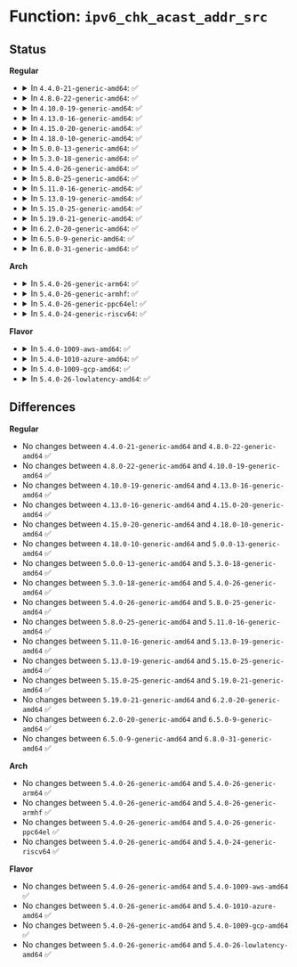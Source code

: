 # Function: <code>ipv6_chk_acast_addr_src</code>

## Status
<b>Regular</b>
<ul>
<li>
<details>
<summary>In <code>4.4.0-21-generic-amd64</code>: ✅</summary>

```c
bool ipv6_chk_acast_addr_src(struct net * net, struct net_device * dev, const struct in6_addr * addr)
```

```json
{
  "name": "ipv6_chk_acast_addr_src",
  "collision_type": "Unique Global",
  "inline_type": "No",
  "funcs": [
    {
      "addr": 18446744071586989072,
      "name": "ipv6_chk_acast_addr_src",
      "external": true,
      "loc": "net/ipv6/anycast.c:411",
      "file": "net/ipv6/anycast.c",
      "inline": "seen, unknown",
      "caller_inline": [],
      "caller_func": [
        "net/ipv6/icmp.c:icmp6_send",
        "net/ipv6/datagram.c:ip6_datagram_send_ctl"
      ]
    }
  ],
  "symbols": [
    {
      "addr": 18446744071586989072,
      "name": "ipv6_chk_acast_addr_src",
      "section": ".text",
      "bind": "STB_GLOBAL",
      "size": 60
    }
  ]
}
```
</details>
</li>
<li>
<details>
<summary>In <code>4.8.0-22-generic-amd64</code>: ✅</summary>

```c
bool ipv6_chk_acast_addr_src(struct net * net, struct net_device * dev, const struct in6_addr * addr)
```

```json
{
  "name": "ipv6_chk_acast_addr_src",
  "collision_type": "Unique Global",
  "inline_type": "No",
  "funcs": [
    {
      "addr": 18446744071587435712,
      "name": "ipv6_chk_acast_addr_src",
      "external": true,
      "loc": "net/ipv6/anycast.c:411",
      "file": "net/ipv6/anycast.c",
      "inline": "seen, unknown",
      "caller_inline": [],
      "caller_func": [
        "net/ipv6/icmp.c:icmp6_send",
        "net/ipv6/datagram.c:ip6_datagram_send_ctl"
      ]
    }
  ],
  "symbols": [
    {
      "addr": 18446744071587435712,
      "name": "ipv6_chk_acast_addr_src",
      "section": ".text",
      "bind": "STB_GLOBAL",
      "size": 63
    }
  ]
}
```
</details>
</li>
<li>
<details>
<summary>In <code>4.10.0-19-generic-amd64</code>: ✅</summary>

```c
bool ipv6_chk_acast_addr_src(struct net * net, struct net_device * dev, const struct in6_addr * addr)
```

```json
{
  "name": "ipv6_chk_acast_addr_src",
  "collision_type": "Unique Global",
  "inline_type": "No",
  "funcs": [
    {
      "addr": 18446744071587639088,
      "name": "ipv6_chk_acast_addr_src",
      "external": true,
      "loc": "net/ipv6/anycast.c:411",
      "file": "net/ipv6/anycast.c",
      "inline": "seen, unknown",
      "caller_inline": [],
      "caller_func": [
        "net/ipv6/icmp.c:icmp6_send",
        "net/ipv6/datagram.c:ip6_datagram_send_ctl"
      ]
    }
  ],
  "symbols": [
    {
      "addr": 18446744071587639088,
      "name": "ipv6_chk_acast_addr_src",
      "section": ".text",
      "bind": "STB_GLOBAL",
      "size": 63
    }
  ]
}
```
</details>
</li>
<li>
<details>
<summary>In <code>4.13.0-16-generic-amd64</code>: ✅</summary>

```c
bool ipv6_chk_acast_addr_src(struct net * net, struct net_device * dev, const struct in6_addr * addr)
```

```json
{
  "name": "ipv6_chk_acast_addr_src",
  "collision_type": "Unique Global",
  "inline_type": "No",
  "funcs": [
    {
      "addr": 18446744071587788608,
      "name": "ipv6_chk_acast_addr_src",
      "external": true,
      "loc": "net/ipv6/anycast.c:411",
      "file": "net/ipv6/anycast.c",
      "inline": "seen, unknown",
      "caller_inline": [],
      "caller_func": [
        "net/ipv6/icmp.c:icmp6_send",
        "net/ipv6/datagram.c:ip6_datagram_send_ctl"
      ]
    }
  ],
  "symbols": [
    {
      "addr": 18446744071587788608,
      "name": "ipv6_chk_acast_addr_src",
      "section": ".text",
      "bind": "STB_GLOBAL",
      "size": 63
    }
  ]
}
```
</details>
</li>
<li>
<details>
<summary>In <code>4.15.0-20-generic-amd64</code>: ✅</summary>

```c
bool ipv6_chk_acast_addr_src(struct net * net, struct net_device * dev, const struct in6_addr * addr)
```

```json
{
  "name": "ipv6_chk_acast_addr_src",
  "collision_type": "Unique Global",
  "inline_type": "No",
  "funcs": [
    {
      "addr": 18446744071588317552,
      "name": "ipv6_chk_acast_addr_src",
      "external": true,
      "loc": "net/ipv6/anycast.c:411",
      "file": "net/ipv6/anycast.c",
      "inline": "seen, unknown",
      "caller_inline": [],
      "caller_func": [
        "net/ipv6/icmp.c:icmp6_send",
        "net/ipv6/datagram.c:ip6_datagram_send_ctl"
      ]
    }
  ],
  "symbols": [
    {
      "addr": 18446744071588317552,
      "name": "ipv6_chk_acast_addr_src",
      "section": ".text",
      "bind": "STB_GLOBAL",
      "size": 63
    }
  ]
}
```
</details>
</li>
<li>
<details>
<summary>In <code>4.18.0-10-generic-amd64</code>: ✅</summary>

```c
bool ipv6_chk_acast_addr_src(struct net * net, struct net_device * dev, const struct in6_addr * addr)
```

```json
{
  "name": "ipv6_chk_acast_addr_src",
  "collision_type": "Unique Global",
  "inline_type": "No",
  "funcs": [
    {
      "addr": 18446744071588674352,
      "name": "ipv6_chk_acast_addr_src",
      "external": true,
      "loc": "net/ipv6/anycast.c:411",
      "file": "net/ipv6/anycast.c",
      "inline": "seen, unknown",
      "caller_inline": [],
      "caller_func": [
        "net/ipv6/icmp.c:icmp6_send",
        "net/ipv6/datagram.c:ip6_datagram_send_ctl"
      ]
    }
  ],
  "symbols": [
    {
      "addr": 18446744071588674352,
      "name": "ipv6_chk_acast_addr_src",
      "section": ".text",
      "bind": "STB_GLOBAL",
      "size": 63
    }
  ]
}
```
</details>
</li>
<li>
<details>
<summary>In <code>5.0.0-13-generic-amd64</code>: ✅</summary>

```c
bool ipv6_chk_acast_addr_src(struct net * net, struct net_device * dev, const struct in6_addr * addr)
```

```json
{
  "name": "ipv6_chk_acast_addr_src",
  "collision_type": "Unique Global",
  "inline_type": "No",
  "funcs": [
    {
      "addr": 18446744071588890720,
      "name": "ipv6_chk_acast_addr_src",
      "external": true,
      "loc": "net/ipv6/anycast.c:464",
      "file": "net/ipv6/anycast.c",
      "inline": "seen, unknown",
      "caller_inline": [],
      "caller_func": [
        "net/ipv6/icmp.c:icmp6_send",
        "net/ipv6/datagram.c:ip6_datagram_send_ctl"
      ]
    }
  ],
  "symbols": [
    {
      "addr": 18446744071588890720,
      "name": "ipv6_chk_acast_addr_src",
      "section": ".text",
      "bind": "STB_GLOBAL",
      "size": 63
    }
  ]
}
```
</details>
</li>
<li>
<details>
<summary>In <code>5.3.0-18-generic-amd64</code>: ✅</summary>

```c
bool ipv6_chk_acast_addr_src(struct net * net, struct net_device * dev, const struct in6_addr * addr)
```

```json
{
  "name": "ipv6_chk_acast_addr_src",
  "collision_type": "Unique Global",
  "inline_type": "No",
  "funcs": [
    {
      "addr": 18446744071589331888,
      "name": "ipv6_chk_acast_addr_src",
      "external": true,
      "loc": "net/ipv6/anycast.c:460",
      "file": "net/ipv6/anycast.c",
      "inline": "seen, unknown",
      "caller_inline": [],
      "caller_func": [
        "net/ipv6/icmp.c:icmp6_send",
        "net/ipv6/datagram.c:ip6_datagram_send_ctl"
      ]
    }
  ],
  "symbols": [
    {
      "addr": 18446744071589331888,
      "name": "ipv6_chk_acast_addr_src",
      "section": ".text",
      "bind": "STB_GLOBAL",
      "size": 65
    }
  ]
}
```
</details>
</li>
<li>
<details>
<summary>In <code>5.4.0-26-generic-amd64</code>: ✅</summary>

```c
bool ipv6_chk_acast_addr_src(struct net * net, struct net_device * dev, const struct in6_addr * addr)
```

```json
{
  "name": "ipv6_chk_acast_addr_src",
  "collision_type": "Unique Global",
  "inline_type": "No",
  "funcs": [
    {
      "addr": 18446744071589556112,
      "name": "ipv6_chk_acast_addr_src",
      "external": true,
      "loc": "net/ipv6/anycast.c:460",
      "file": "net/ipv6/anycast.c",
      "inline": "seen, unknown",
      "caller_inline": [],
      "caller_func": [
        "net/ipv6/icmp.c:icmp6_send",
        "net/ipv6/datagram.c:ip6_datagram_send_ctl"
      ]
    }
  ],
  "symbols": [
    {
      "addr": 18446744071589556112,
      "name": "ipv6_chk_acast_addr_src",
      "section": ".text",
      "bind": "STB_GLOBAL",
      "size": 65
    }
  ]
}
```
</details>
</li>
<li>
<details>
<summary>In <code>5.8.0-25-generic-amd64</code>: ✅</summary>

```c
bool ipv6_chk_acast_addr_src(struct net * net, struct net_device * dev, const struct in6_addr * addr)
```

```json
{
  "name": "ipv6_chk_acast_addr_src",
  "collision_type": "Unique Global",
  "inline_type": "No",
  "funcs": [
    {
      "addr": 18446744071590560272,
      "name": "ipv6_chk_acast_addr_src",
      "external": true,
      "loc": "net/ipv6/anycast.c:467",
      "file": "net/ipv6/anycast.c",
      "inline": "seen, unknown",
      "caller_inline": [],
      "caller_func": [
        "net/ipv6/icmp.c:icmp6_send",
        "net/ipv6/datagram.c:ip6_datagram_send_ctl"
      ]
    }
  ],
  "symbols": [
    {
      "addr": 18446744071590560272,
      "name": "ipv6_chk_acast_addr_src",
      "section": ".text",
      "bind": "STB_GLOBAL",
      "size": 65
    }
  ]
}
```
</details>
</li>
<li>
<details>
<summary>In <code>5.11.0-16-generic-amd64</code>: ✅</summary>

```c
bool ipv6_chk_acast_addr_src(struct net * net, struct net_device * dev, const struct in6_addr * addr)
```

```json
{
  "name": "ipv6_chk_acast_addr_src",
  "collision_type": "Unique Global",
  "inline_type": "No",
  "funcs": [
    {
      "addr": 18446744071590620208,
      "name": "ipv6_chk_acast_addr_src",
      "external": true,
      "loc": "net/ipv6/anycast.c:467",
      "file": "net/ipv6/anycast.c",
      "inline": "seen, unknown",
      "caller_inline": [],
      "caller_func": [
        "net/ipv6/icmp.c:icmp6_send",
        "net/ipv6/datagram.c:ip6_datagram_send_ctl"
      ]
    }
  ],
  "symbols": [
    {
      "addr": 18446744071590620208,
      "name": "ipv6_chk_acast_addr_src",
      "section": ".text",
      "bind": "STB_GLOBAL",
      "size": 65
    }
  ]
}
```
</details>
</li>
<li>
<details>
<summary>In <code>5.13.0-19-generic-amd64</code>: ✅</summary>

```c
bool ipv6_chk_acast_addr_src(struct net * net, struct net_device * dev, const struct in6_addr * addr)
```

```json
{
  "name": "ipv6_chk_acast_addr_src",
  "collision_type": "Unique Global",
  "inline_type": "No",
  "funcs": [
    {
      "addr": 18446744071590545680,
      "name": "ipv6_chk_acast_addr_src",
      "external": true,
      "loc": "net/ipv6/anycast.c:467",
      "file": "net/ipv6/anycast.c",
      "inline": "seen, unknown",
      "caller_inline": [],
      "caller_func": [
        "net/ipv6/icmp.c:icmp6_send",
        "net/ipv6/datagram.c:ip6_datagram_send_ctl"
      ]
    }
  ],
  "symbols": [
    {
      "addr": 18446744071590545680,
      "name": "ipv6_chk_acast_addr_src",
      "section": ".text",
      "bind": "STB_GLOBAL",
      "size": 65
    }
  ]
}
```
</details>
</li>
<li>
<details>
<summary>In <code>5.15.0-25-generic-amd64</code>: ✅</summary>

```c
bool ipv6_chk_acast_addr_src(struct net * net, struct net_device * dev, const struct in6_addr * addr)
```

```json
{
  "name": "ipv6_chk_acast_addr_src",
  "collision_type": "Unique Global",
  "inline_type": "No",
  "funcs": [
    {
      "addr": 18446744071591356640,
      "name": "ipv6_chk_acast_addr_src",
      "external": true,
      "loc": "net/ipv6/anycast.c:467",
      "file": "net/ipv6/anycast.c",
      "inline": "seen, unknown",
      "caller_inline": [],
      "caller_func": [
        "net/ipv6/icmp.c:icmp6_send",
        "net/ipv6/datagram.c:ip6_datagram_send_ctl"
      ]
    }
  ],
  "symbols": [
    {
      "addr": 18446744071591356640,
      "name": "ipv6_chk_acast_addr_src",
      "section": ".text",
      "bind": "STB_GLOBAL",
      "size": 65
    }
  ]
}
```
</details>
</li>
<li>
<details>
<summary>In <code>5.19.0-21-generic-amd64</code>: ✅</summary>

```c
bool ipv6_chk_acast_addr_src(struct net * net, struct net_device * dev, const struct in6_addr * addr)
```

```json
{
  "name": "ipv6_chk_acast_addr_src",
  "collision_type": "Unique Global",
  "inline_type": "No",
  "funcs": [
    {
      "addr": 18446744071593029200,
      "name": "ipv6_chk_acast_addr_src",
      "external": true,
      "loc": "net/ipv6/anycast.c:467",
      "file": "net/ipv6/anycast.c",
      "inline": "seen, unknown",
      "caller_inline": [],
      "caller_func": [
        "net/ipv6/icmp.c:icmp6_send",
        "net/ipv6/datagram.c:ip6_datagram_send_ctl"
      ]
    }
  ],
  "symbols": [
    {
      "addr": 18446744071593029200,
      "name": "ipv6_chk_acast_addr_src",
      "section": ".text",
      "bind": "STB_GLOBAL",
      "size": 73
    }
  ]
}
```
</details>
</li>
<li>
<details>
<summary>In <code>6.2.0-20-generic-amd64</code>: ✅</summary>

```c
bool ipv6_chk_acast_addr_src(struct net * net, struct net_device * dev, const struct in6_addr * addr)
```

```json
{
  "name": "ipv6_chk_acast_addr_src",
  "collision_type": "Unique Global",
  "inline_type": "No",
  "funcs": [
    {
      "addr": 18446744071594920480,
      "name": "ipv6_chk_acast_addr_src",
      "external": true,
      "loc": "net/ipv6/anycast.c:467",
      "file": "net/ipv6/anycast.c",
      "inline": "seen, unknown",
      "caller_inline": [],
      "caller_func": [
        "net/ipv6/icmp.c:icmp6_send",
        "net/ipv6/datagram.c:ip6_datagram_send_ctl"
      ]
    }
  ],
  "symbols": [
    {
      "addr": 18446744071594920480,
      "name": "ipv6_chk_acast_addr_src",
      "section": ".text",
      "bind": "STB_GLOBAL",
      "size": 73
    }
  ]
}
```
</details>
</li>
<li>
<details>
<summary>In <code>6.5.0-9-generic-amd64</code>: ✅</summary>

```c
bool ipv6_chk_acast_addr_src(struct net * net, struct net_device * dev, const struct in6_addr * addr)
```

```json
{
  "name": "ipv6_chk_acast_addr_src",
  "collision_type": "Unique Global",
  "inline_type": "No",
  "funcs": [
    {
      "addr": 18446744071595312176,
      "name": "ipv6_chk_acast_addr_src",
      "external": true,
      "loc": "net/ipv6/anycast.c:467",
      "file": "net/ipv6/anycast.c",
      "inline": "seen, unknown",
      "caller_inline": [],
      "caller_func": [
        "net/ipv6/icmp.c:icmp6_send",
        "net/ipv6/datagram.c:ip6_datagram_send_ctl"
      ]
    }
  ],
  "symbols": [
    {
      "addr": 18446744071595312176,
      "name": "ipv6_chk_acast_addr_src",
      "section": ".text",
      "bind": "STB_GLOBAL",
      "size": 73
    }
  ]
}
```
</details>
</li>
<li>
<details>
<summary>In <code>6.8.0-31-generic-amd64</code>: ✅</summary>

```c
bool ipv6_chk_acast_addr_src(struct net * net, struct net_device * dev, const struct in6_addr * addr)
```

```json
{
  "name": "ipv6_chk_acast_addr_src",
  "collision_type": "Unique Global",
  "inline_type": "No",
  "funcs": [
    {
      "addr": 18446744071596154080,
      "name": "ipv6_chk_acast_addr_src",
      "external": true,
      "loc": "net/ipv6/anycast.c:467",
      "file": "net/ipv6/anycast.c",
      "inline": "seen, unknown",
      "caller_inline": [],
      "caller_func": [
        "net/ipv6/icmp.c:icmp6_send",
        "net/ipv6/datagram.c:ip6_datagram_send_ctl"
      ]
    }
  ],
  "symbols": [
    {
      "addr": 18446744071596154080,
      "name": "ipv6_chk_acast_addr_src",
      "section": ".text",
      "bind": "STB_GLOBAL",
      "size": 73
    }
  ]
}
```
</details>
</li>
</ul>
<b>Arch</b>
<ul>
<li>
<details>
<summary>In <code>5.4.0-26-generic-arm64</code>: ✅</summary>

```c
bool ipv6_chk_acast_addr_src(struct net * net, struct net_device * dev, const struct in6_addr * addr)
```

```json
{
  "name": "ipv6_chk_acast_addr_src",
  "collision_type": "Unique Global",
  "inline_type": "No",
  "funcs": [
    {
      "addr": 18446603336503229824,
      "name": "ipv6_chk_acast_addr_src",
      "external": true,
      "loc": "net/ipv6/anycast.c:460",
      "file": "net/ipv6/anycast.c",
      "inline": "seen, unknown",
      "caller_inline": [],
      "caller_func": [
        "net/ipv6/icmp.c:icmp6_send",
        "net/ipv6/datagram.c:ip6_datagram_send_ctl"
      ]
    }
  ],
  "symbols": [
    {
      "addr": 18446603336503229824,
      "name": "ipv6_chk_acast_addr_src",
      "section": ".text",
      "bind": "STB_GLOBAL",
      "size": 84
    }
  ]
}
```
</details>
</li>
<li>
<details>
<summary>In <code>5.4.0-26-generic-armhf</code>: ✅</summary>

```c
bool ipv6_chk_acast_addr_src(struct net * net, struct net_device * dev, const struct in6_addr * addr)
```

```json
{
  "name": "ipv6_chk_acast_addr_src",
  "collision_type": "Unique Global",
  "inline_type": "No",
  "funcs": [
    {
      "addr": 3235898020,
      "name": "ipv6_chk_acast_addr_src",
      "external": true,
      "loc": "net/ipv6/anycast.c:460",
      "file": "net/ipv6/anycast.c",
      "inline": "seen, unknown",
      "caller_inline": [],
      "caller_func": [
        "net/ipv6/icmp.c:icmp6_send",
        "net/ipv6/datagram.c:ip6_datagram_send_ctl"
      ]
    }
  ],
  "symbols": [
    {
      "addr": 3235898020,
      "name": "ipv6_chk_acast_addr_src",
      "section": ".text",
      "bind": "STB_GLOBAL",
      "size": 68
    }
  ]
}
```
</details>
</li>
<li>
<details>
<summary>In <code>5.4.0-26-generic-ppc64el</code>: ✅</summary>

```c
bool ipv6_chk_acast_addr_src(struct net * net, struct net_device * dev, const struct in6_addr * addr)
```

```json
{
  "name": "ipv6_chk_acast_addr_src",
  "collision_type": "Unique Global",
  "inline_type": "No",
  "funcs": [
    {
      "addr": 13835058055296968576,
      "name": "ipv6_chk_acast_addr_src",
      "external": true,
      "loc": "net/ipv6/anycast.c:460",
      "file": "net/ipv6/anycast.c",
      "inline": "seen, unknown",
      "caller_inline": [],
      "caller_func": [
        "net/ipv6/icmp.c:icmp6_send",
        "net/ipv6/datagram.c:ip6_datagram_send_ctl"
      ]
    }
  ],
  "symbols": [
    {
      "addr": 13835058055296968576,
      "name": "ipv6_chk_acast_addr_src",
      "section": ".text",
      "bind": "STB_GLOBAL",
      "size": 108
    }
  ]
}
```
</details>
</li>
<li>
<details>
<summary>In <code>5.4.0-24-generic-riscv64</code>: ✅</summary>

```c
bool ipv6_chk_acast_addr_src(struct net * net, struct net_device * dev, const struct in6_addr * addr)
```

```json
{
  "name": "ipv6_chk_acast_addr_src",
  "collision_type": "Unique Global",
  "inline_type": "No",
  "funcs": [
    {
      "addr": 18446743936279261010,
      "name": "ipv6_chk_acast_addr_src",
      "external": true,
      "loc": "net/ipv6/anycast.c:460",
      "file": "net/ipv6/anycast.c",
      "inline": "seen, unknown",
      "caller_inline": [],
      "caller_func": [
        "net/ipv6/icmp.c:icmp6_send",
        "net/ipv6/datagram.c:ip6_datagram_send_ctl"
      ]
    }
  ],
  "symbols": [
    {
      "addr": 18446743936279261010,
      "name": "ipv6_chk_acast_addr_src",
      "section": ".text",
      "bind": "STB_GLOBAL",
      "size": 76
    }
  ]
}
```
</details>
</li>
</ul>
<b>Flavor</b>
<ul>
<li>
<details>
<summary>In <code>5.4.0-1009-aws-amd64</code>: ✅</summary>

```c
bool ipv6_chk_acast_addr_src(struct net * net, struct net_device * dev, const struct in6_addr * addr)
```

```json
{
  "name": "ipv6_chk_acast_addr_src",
  "collision_type": "Unique Global",
  "inline_type": "No",
  "funcs": [
    {
      "addr": 18446744071589160480,
      "name": "ipv6_chk_acast_addr_src",
      "external": true,
      "loc": "net/ipv6/anycast.c:460",
      "file": "net/ipv6/anycast.c",
      "inline": "seen, unknown",
      "caller_inline": [],
      "caller_func": [
        "net/ipv6/icmp.c:icmp6_send",
        "net/ipv6/datagram.c:ip6_datagram_send_ctl"
      ]
    }
  ],
  "symbols": [
    {
      "addr": 18446744071589160480,
      "name": "ipv6_chk_acast_addr_src",
      "section": ".text",
      "bind": "STB_GLOBAL",
      "size": 65
    }
  ]
}
```
</details>
</li>
<li>
<details>
<summary>In <code>5.4.0-1010-azure-amd64</code>: ✅</summary>

```c
bool ipv6_chk_acast_addr_src(struct net * net, struct net_device * dev, const struct in6_addr * addr)
```

```json
{
  "name": "ipv6_chk_acast_addr_src",
  "collision_type": "Unique Global",
  "inline_type": "No",
  "funcs": [
    {
      "addr": 18446744071588885472,
      "name": "ipv6_chk_acast_addr_src",
      "external": true,
      "loc": "net/ipv6/anycast.c:460",
      "file": "net/ipv6/anycast.c",
      "inline": "seen, unknown",
      "caller_inline": [],
      "caller_func": [
        "net/ipv6/icmp.c:icmp6_send",
        "net/ipv6/datagram.c:ip6_datagram_send_ctl"
      ]
    }
  ],
  "symbols": [
    {
      "addr": 18446744071588885472,
      "name": "ipv6_chk_acast_addr_src",
      "section": ".text",
      "bind": "STB_GLOBAL",
      "size": 65
    }
  ]
}
```
</details>
</li>
<li>
<details>
<summary>In <code>5.4.0-1009-gcp-amd64</code>: ✅</summary>

```c
bool ipv6_chk_acast_addr_src(struct net * net, struct net_device * dev, const struct in6_addr * addr)
```

```json
{
  "name": "ipv6_chk_acast_addr_src",
  "collision_type": "Unique Global",
  "inline_type": "No",
  "funcs": [
    {
      "addr": 18446744071589597344,
      "name": "ipv6_chk_acast_addr_src",
      "external": true,
      "loc": "net/ipv6/anycast.c:460",
      "file": "net/ipv6/anycast.c",
      "inline": "seen, unknown",
      "caller_inline": [],
      "caller_func": [
        "net/ipv6/icmp.c:icmp6_send",
        "net/ipv6/datagram.c:ip6_datagram_send_ctl"
      ]
    }
  ],
  "symbols": [
    {
      "addr": 18446744071589597344,
      "name": "ipv6_chk_acast_addr_src",
      "section": ".text",
      "bind": "STB_GLOBAL",
      "size": 65
    }
  ]
}
```
</details>
</li>
<li>
<details>
<summary>In <code>5.4.0-26-lowlatency-amd64</code>: ✅</summary>

```c
bool ipv6_chk_acast_addr_src(struct net * net, struct net_device * dev, const struct in6_addr * addr)
```

```json
{
  "name": "ipv6_chk_acast_addr_src",
  "collision_type": "Unique Global",
  "inline_type": "No",
  "funcs": [
    {
      "addr": 18446744071589645456,
      "name": "ipv6_chk_acast_addr_src",
      "external": true,
      "loc": "net/ipv6/anycast.c:460",
      "file": "net/ipv6/anycast.c",
      "inline": "seen, unknown",
      "caller_inline": [],
      "caller_func": [
        "net/ipv6/icmp.c:icmp6_send",
        "net/ipv6/datagram.c:ip6_datagram_send_ctl"
      ]
    }
  ],
  "symbols": [
    {
      "addr": 18446744071589645456,
      "name": "ipv6_chk_acast_addr_src",
      "section": ".text",
      "bind": "STB_GLOBAL",
      "size": 65
    }
  ]
}
```
</details>
</li>
</ul>

## Differences
<b>Regular</b>
<ul>
<li>
No changes between <code>4.4.0-21-generic-amd64</code> and <code>4.8.0-22-generic-amd64</code> ✅
</li>
<li>
No changes between <code>4.8.0-22-generic-amd64</code> and <code>4.10.0-19-generic-amd64</code> ✅
</li>
<li>
No changes between <code>4.10.0-19-generic-amd64</code> and <code>4.13.0-16-generic-amd64</code> ✅
</li>
<li>
No changes between <code>4.13.0-16-generic-amd64</code> and <code>4.15.0-20-generic-amd64</code> ✅
</li>
<li>
No changes between <code>4.15.0-20-generic-amd64</code> and <code>4.18.0-10-generic-amd64</code> ✅
</li>
<li>
No changes between <code>4.18.0-10-generic-amd64</code> and <code>5.0.0-13-generic-amd64</code> ✅
</li>
<li>
No changes between <code>5.0.0-13-generic-amd64</code> and <code>5.3.0-18-generic-amd64</code> ✅
</li>
<li>
No changes between <code>5.3.0-18-generic-amd64</code> and <code>5.4.0-26-generic-amd64</code> ✅
</li>
<li>
No changes between <code>5.4.0-26-generic-amd64</code> and <code>5.8.0-25-generic-amd64</code> ✅
</li>
<li>
No changes between <code>5.8.0-25-generic-amd64</code> and <code>5.11.0-16-generic-amd64</code> ✅
</li>
<li>
No changes between <code>5.11.0-16-generic-amd64</code> and <code>5.13.0-19-generic-amd64</code> ✅
</li>
<li>
No changes between <code>5.13.0-19-generic-amd64</code> and <code>5.15.0-25-generic-amd64</code> ✅
</li>
<li>
No changes between <code>5.15.0-25-generic-amd64</code> and <code>5.19.0-21-generic-amd64</code> ✅
</li>
<li>
No changes between <code>5.19.0-21-generic-amd64</code> and <code>6.2.0-20-generic-amd64</code> ✅
</li>
<li>
No changes between <code>6.2.0-20-generic-amd64</code> and <code>6.5.0-9-generic-amd64</code> ✅
</li>
<li>
No changes between <code>6.5.0-9-generic-amd64</code> and <code>6.8.0-31-generic-amd64</code> ✅
</li>
</ul>
<b>Arch</b>
<ul>
<li>
No changes between <code>5.4.0-26-generic-amd64</code> and <code>5.4.0-26-generic-arm64</code> ✅
</li>
<li>
No changes between <code>5.4.0-26-generic-amd64</code> and <code>5.4.0-26-generic-armhf</code> ✅
</li>
<li>
No changes between <code>5.4.0-26-generic-amd64</code> and <code>5.4.0-26-generic-ppc64el</code> ✅
</li>
<li>
No changes between <code>5.4.0-26-generic-amd64</code> and <code>5.4.0-24-generic-riscv64</code> ✅
</li>
</ul>
<b>Flavor</b>
<ul>
<li>
No changes between <code>5.4.0-26-generic-amd64</code> and <code>5.4.0-1009-aws-amd64</code> ✅
</li>
<li>
No changes between <code>5.4.0-26-generic-amd64</code> and <code>5.4.0-1010-azure-amd64</code> ✅
</li>
<li>
No changes between <code>5.4.0-26-generic-amd64</code> and <code>5.4.0-1009-gcp-amd64</code> ✅
</li>
<li>
No changes between <code>5.4.0-26-generic-amd64</code> and <code>5.4.0-26-lowlatency-amd64</code> ✅
</li>
</ul>
